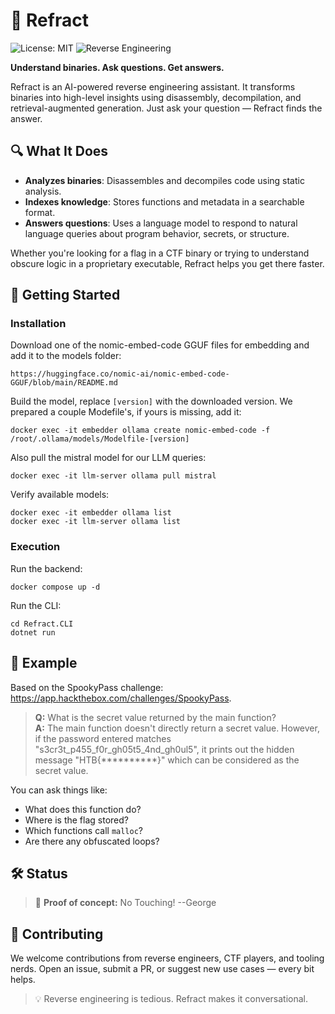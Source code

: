 # 🧠 Refract

![License: MIT](https://img.shields.io/badge/license-MIT-green)
![Reverse Engineering](https://img.shields.io/badge/focus-Reverse%20Engineering-blue)

**Understand binaries. Ask questions. Get answers.**

Refract is an AI-powered reverse engineering assistant. It transforms binaries into high-level insights using disassembly, decompilation, and retrieval-augmented generation. Just ask your question — Refract finds the answer.

## 🔍 What It Does

- **Analyzes binaries**: Disassembles and decompiles code using static analysis.
- **Indexes knowledge**: Stores functions and metadata in a searchable format.
- **Answers questions**: Uses a language model to respond to natural language queries about program behavior, secrets, or structure.

Whether you're looking for a flag in a CTF binary or trying to understand obscure logic in a proprietary executable, Refract helps you get there faster.

## 🔰 Getting Started
### Installation
Download one of the nomic-embed-code GGUF files for embedding and add it to the models folder:
```
https://huggingface.co/nomic-ai/nomic-embed-code-GGUF/blob/main/README.md
```
Build the model, replace `[version]` with the downloaded version. We prepared a couple Modefile's, if yours is missing, add it:
```
docker exec -it embedder ollama create nomic-embed-code -f /root/.ollama/models/Modelfile-[version]
```
Also pull the mistral model for our LLM queries:
```
docker exec -it llm-server ollama pull mistral
```
Verify available models:
```
docker exec -it embedder ollama list
docker exec -it llm-server ollama list
```

### Execution
Run the backend:
```
docker compose up -d
```
Run the CLI:
```
cd Refract.CLI
dotnet run 
```

## 🚀 Example

Based on the SpookyPass challenge: https://app.hackthebox.com/challenges/SpookyPass.

> **Q:** What is the secret value returned by the main function?  
> **A:** The main function doesn't directly return a secret value. However, if the password entered matches "s3cr3t_p455_f0r_gh05t5_4nd_gh0ul5", it prints out the hidden message "HTB{**********}" which can be considered as the secret value.

You can ask things like:

- What does this function do?
- Where is the flag stored?
- Which functions call `malloc`?
- Are there any obfuscated loops?

## 🛠️ Status

> 🔬 **Proof of concept:** No Touching! --George

## 🤝 Contributing

We welcome contributions from reverse engineers, CTF players, and tooling nerds. Open an issue, submit a PR, or suggest new use cases — every bit helps.

> 💡 Reverse engineering is tedious. Refract makes it conversational.